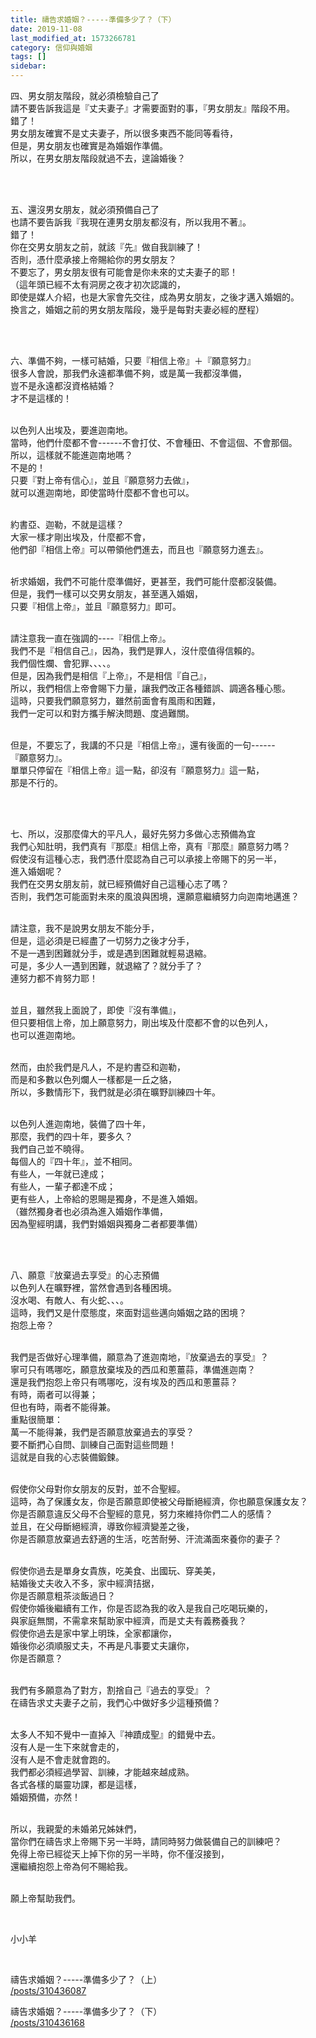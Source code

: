 ```yaml
---
title: 禱告求婚姻？-----準備多少了？（下）
date: 2019-11-08
last_modified_at: 1573266781
category: 信仰與婚姻
tags: []
sidebar: 
---
```


<p>四、男女朋友階段，就必須檢驗自己了<br/>
請不要告訴我這是『丈夫妻子』才需要面對的事，『男女朋友』階段不用。<br/>
錯了！<br/>
男女朋友確實不是丈夫妻子，所以很多東西不能同等看待，<br/>
但是，男女朋友也確實是為婚姻作準備。<br/>
所以，在男女朋友階段就過不去，遑論婚後？</p>
<p> </p>
<p><br/>
五、還沒男女朋友，就必須預備自己了<br/>
也請不要告訴我『我現在連男女朋友都沒有，所以我用不著』。<br/>
錯了！<br/>
你在交男女朋友之前，就該『先』做自我訓練了！<br/>
否則，憑什麼承接上帝賜給你的男女朋友？<br/>
不要忘了，男女朋友很有可能會是你未來的丈夫妻子的耶！<br/>
（這年頭已經不太有洞房之夜才初次認識的，<br/>
即使是媒人介紹，也是大家會先交往，成為男女朋友，之後才邁入婚姻的。<br/>
換言之，婚姻之前的男女朋友階段，幾乎是每對夫妻必經的歷程）</p>
<p> </p>
<p><br/>
六、準備不夠，一樣可結婚，只要『相信上帝』＋『願意努力』<br/>
很多人會說，那我們永遠都準備不夠，或是萬一我都沒準備，<br/>
豈不是永遠都沒資格結婚？<br/>
才不是這樣的！</p>
<p><br/>
以色列人出埃及，要進迦南地。<br/>
當時，他們什麼都不會------不會打仗、不會種田、不會這個、不會那個。<br/>
所以，這樣就不能進迦南地嗎？<br/>
不是的！<br/>
只要『對上帝有信心』，並且『願意努力去做』，<br/>
就可以進迦南地，即使當時什麼都不會也可以。</p>
<p><br/>
約書亞、迦勒，不就是這樣？<br/>
大家一樣才剛出埃及，什麼都不會，<br/>
他們卻『相信上帝』可以帶領他們進去，而且也『願意努力進去』。</p>
<p><br/>
祈求婚姻，我們不可能什麼準備好，更甚至，我們可能什麼都沒裝備。<br/>
但是，我們一樣可以交男女朋友，甚至邁入婚姻，<br/>
只要『相信上帝』，並且『願意努力』即可。</p>
<p><br/>
請注意我一直在強調的----『相信上帝』。<br/>
我們不是『相信自己』，因為，我們是罪人，沒什麼值得信賴的。<br/>
我們個性爛、會犯罪、、、、。<br/>
但是，因為我們是相信『上帝』，不是相信『自己』，<br/>
所以，我們相信上帝會賜下力量，讓我們改正各種錯誤、調適各種心態。<br/>
這時，只要我們願意努力，雖然前面會有風雨和困難，<br/>
我們一定可以和對方攜手解決問題、度過難關。</p>
<p><br/>
但是，不要忘了，我講的不只是『相信上帝』，還有後面的一句------<br/>
『願意努力』。<br/>
單單只停留在『相信上帝』這一點，卻沒有『願意努力』這一點，<br/>
那是不行的。</p>
<p> </p>
<p><br/>
七、所以，沒那麼偉大的平凡人，最好先努力多做心志預備為宜<br/>
我們心知肚明，我們真有『那麼』相信上帝，真有『那麼』願意努力嗎？<br/>
假使沒有這種心志，我們憑什麼認為自己可以承接上帝賜下的另一半，<br/>
進入婚姻呢？<br/>
我們在交男女朋友前，就已經預備好自己這種心志了嗎？<br/>
否則，我們怎可能面對未來的風浪與困境，還願意繼續努力向迦南地邁進？</p>
<p><br/>
請注意，我不是說男女朋友不能分手，<br/>
但是，這必須是已經盡了一切努力之後才分手，<br/>
不是一遇到困難就分手，或是遇到困難就輕易退縮。<br/>
可是，多少人一遇到困難，就退縮了？就分手了？<br/>
連努力都不肯努力耶！</p>
<p><br/>
並且，雖然我上面說了，即使『沒有準備』，<br/>
但只要相信上帝，加上願意努力，剛出埃及什麼都不會的以色列人，<br/>
也可以進迦南地。</p>
<p><br/>
然而，由於我們是凡人，不是約書亞和迦勒，<br/>
而是和多數以色列爛人一樣都是一丘之貉，<br/>
所以，多數情形下，我們就是必須在曠野訓練四十年。</p>
<p><br/>
以色列人進迦南地，裝備了四十年，<br/>
那麼，我們的四十年，要多久？<br/>
我們自己並不曉得。<br/>
每個人的『四十年』，並不相同。<br/>
有些人，一年就已達成；<br/>
有些人，一輩子都達不成；<br/>
更有些人，上帝給的恩賜是獨身，不是進入婚姻。<br/>
（雖然獨身者也必須為進入婚姻作準備，<br/>
因為聖經明講，我們對婚姻與獨身二者都要準備）</p>
<p> </p>
<p><br/>
八、願意『放棄過去享受』的心志預備<br/>
以色列人在曠野裡，當然會遇到各種困境。<br/>
沒水喝、有敵人、有火蛇、、、。<br/>
這時，我們又是什麼態度，來面對這些邁向婚姻之路的困境？<br/>
抱怨上帝？</p>
<p><br/>
我們是否做好心理準備，願意為了進迦南地，『放棄過去的享受』？<br/>
寧可只有嗎哪吃，願意放棄埃及的西瓜和蔥薑蒜，準備進迦南？<br/>
還是我們抱怨上帝只有嗎哪吃，沒有埃及的西瓜和蔥薑蒜？<br/>
有時，兩者可以得兼；<br/>
但也有時，兩者不能得兼。<br/>
重點很簡單：<br/>
萬一不能得兼，我們是否願意放棄過去的享受？<br/>
要不斷捫心自問、訓練自己面對這些問題！<br/>
這就是自我的心志裝備鍛鍊。</p>
<p><br/>
假使你父母對你女朋友的反對，並不合聖經。<br/>
這時，為了保護女友，你是否願意即使被父母斷絕經濟，你也願意保護女友？<br/>
你是否願意違反父母不合聖經的意見，努力來維持你們二人的感情？<br/>
並且，在父母斷絕經濟，導致你經濟變差之後，<br/>
你是否願意放棄過去舒適的生活，吃苦耐勞、汗流滿面來養你的妻子？</p>
<p><br/>
假使你過去是單身女貴族，吃美食、出國玩、穿美美，<br/>
結婚後丈夫收入不多，家中經濟拮据，<br/>
你是否願意粗茶淡飯過日？<br/>
假使你婚後繼續有工作，你是否認為我的收入是我自己吃喝玩樂的，<br/>
與家庭無關，不需拿來幫助家中經濟，而是丈夫有義務養我？<br/>
假使你過去是家中掌上明珠，全家都讓你，<br/>
婚後你必須順服丈夫，不再是凡事要丈夫讓你，<br/>
你是否願意？</p>
<p><br/>
我們有多願意為了對方，割捨自己『過去的享受』？<br/>
在禱告求丈夫妻子之前，我們心中做好多少這種預備？</p>
<p><br/>
太多人不知不覺中一直掉入『神蹟成聖』的錯覺中去。<br/>
沒有人是一生下來就會走的，<br/>
沒有人是不會走就會跑的。<br/>
我們都必須經過學習、訓練，才能越來越成熟。<br/>
各式各樣的屬靈功課，都是這樣，<br/>
婚姻預備，亦然！</p>
<p><br/>
所以，我親愛的未婚弟兄姊妹們，<br/>
當你們在禱告求上帝賜下另一半時，請同時努力做裝備自己的訓練吧？<br/>
免得上帝已經從天上掉下你的另一半時，你不僅沒接到，<br/>
還繼續抱怨上帝為何不賜給我。</p>
<p><br/>
願上帝幫助我們。</p>
<p> </p>
<p>小小羊</p>
<p> </p>
<p>禱告求婚姻？-----準備多少了？（上）<br/>
<a href="/posts/310436087" target="_blank">/posts/310436087</a></p>
<p>禱告求婚姻？-----準備多少了？（下）<br/>
<a href="/posts/310436168" target="_blank">/posts/310436168</a></p>
